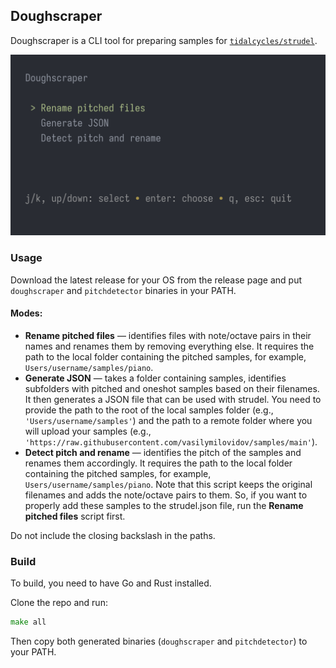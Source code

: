 ## Doughscraper

Doughscraper is a CLI tool for preparing samples for [`tidalcycles/strudel`](https://github.com/tidalcycles/strudel). 

![doughscraper](https://github.com/vasilymilovidov/doughscraper/blob/main/doughscraper1.png?raw=true)

### Usage
Download the latest release for your OS from the release page and put `doughscraper` and `pitchdetector` binaries in your PATH.

#### Modes:
- **Rename pitched files** — 
 identifies files with note/octave pairs in their names and renames them by removing everything else. It requires the path to the local folder containing the pitched samples, for example, `Users/username/samples/piano`.
- **Generate JSON** — takes a folder containing samples, identifies subfolders with pitched and oneshot samples based on their filenames. It then generates a JSON file that can be used with strudel. You need to provide the path to the root of the local samples folder (e.g., `'Users/username/samples'`) and the path to a remote folder where you will upload your samples (e.g., `'https://raw.githubusercontent.com/vasilymilovidov/samples/main'`).
- **Detect pitch and rename** — identifies the pitch of the samples and renames them accordingly. It requires the path to the local folder containing the pitched samples, for example, ``Users/username/samples/piano``. Note that this script keeps the original filenames and adds the note/octave pairs to them. So, if you want to properly add these samples to the strudel.json file, run the **Rename pitched files** script first.

Do not include the closing backslash in the paths.

### Build
To build, you need to have Go and Rust installed.

Clone the repo and run:
```go
make all
```
Then copy both generated binaries (`doughscraper` and `pitchdetector`) to your PATH.

